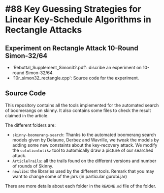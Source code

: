 #88 Key Guessing Strategies for Linear Key-Schedule Algorithms in Rectangle Attacks
===

Experiment on Rectangle Attack 10-Round Simon-32/64
---
* 'Rebuttal_Supplement_Simon32.pdf': discribe an experiment on 10-round Simon-32/64.
* '10r_simon32_rectangle.cpp': Source code for the experiment.


Source Code
---
This repository contains all the tools implemented for the automated search of boomerangs on skinny. It also contains some files to check the result claimed in the article.

The different folders are:
* `skinny-boomerang-search`: Thanks to the automated boomerang search models given by Delaune, Derbez and Wavrille, we tweak the models by adding some new constaints about the key-recovery attack. We modify the `solutiontotikz` tool to automically draw a picture of our searched attack.
* `ArticleTrails`: all the trails found on the different versions and number of rounds of Skinny.
* `newlibs`: the libraries used by the different tools. Remark that you may want to change some of the jars (in particular gurobi.jar)


There are more details about each folder in the `README.md` file of the folder.
